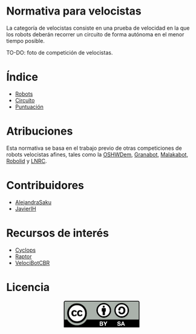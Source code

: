 # Normativa para velocistas
La categoría de velocistas consiste en una prueba de velocidad en la que los robots deberán recorrer un circuito de forma autónoma en el menor tiempo posible.

TO-DO: foto de competición de velocistas.

# Índice

 - [Robots](robots.md)
 - [Circuito](circuito.md)
 - [Puntuación](combates.md)


# Atribuciones

Esta normativa se basa en el trabajo previo de otras competiciones de robots velocistas afines, tales como la [OSHWDem](https://oshwdem.org/), [Granabot](http://www.granabot.es/), [Malakabot](http://malakabot.com/), [Robolid](http://robolid.es/) y [LNRC](http://lnrc.es/).

# Contribuidores

 - [AlejandraSaku](https://github.com/AlejandraSaku)
 - [JavierIH](https://github.com/JavierIH)

# Recursos de interés

 - [Cyclops](https://github.com/Resaj/cyclops-project)
 - [Raptor](https://bricolabs.cc/wiki/proyectos/raptor)
 - [VelociBotCBR](http://www.cantabrobots.es/?page_id=179)

# Licencia

<p align="center"><img src="images/by-sa.png" width="200" align = "center"></p>
